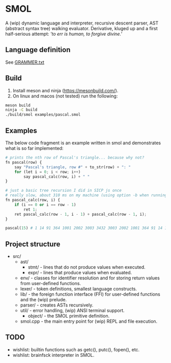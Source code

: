 # SMOL
A (wip) dynamic language and interpreter, recursive descent parser, AST (abstract syntax tree) walking evaluator. Derivative, kluged up and a first half-serious attempt: *'to err is human, to forgive divine.'*

## Language definition
See [GRAMMER.txt](GRAMMER.txt)
## Build
1. Install meson and ninja (https://mesonbuild.com/).
2. On linux and macos (not tested) run the following: 
```sh
meson build
ninja -C build
./build/smol examples/pascal.smol
```
## Examples
The below code fragment is an example written in smol and demonstrates what is so far implemented:
```python
# prints the nth row of Pascal's triangle... because why not?
fn pascal(row) {
    say "Pascal's triangle, row #" + to_str(row) + ": "
    for (let i = 0; i < row; i++)
        say pascal_calc(row, i) + " "
}

# just a basic tree recursion I did in SICP js once
# really slow, about 310 ms on my machine (using option -b when running)
fn pascal_calc(row, i) {
    if (i == 0 or i == row - 1)
        ret 1;
    ret pascal_calc(row - 1, i - 1) + pascal_calc(row - 1, i);
}

pascal(15) # 1 14 91 364 1001 2002 3003 3432 3003 2002 1001 364 91 14 1
```
## Project structure
- src/
    - ast/
        - stmt/ - lines that do not produce values when executed.
        - expr/ - lines that produce values when evaluated.
    - env/ - classes for identifier resolution and for storing return values from user-defined functions.
    - lexer/ - token definitions, smallest language constructs.
    - lib/ - the foreign function interface (FFI) for user-defined functions and the (wip) prelude.
    - parser/ - creates ASTs recursively.
    - util/ - error handling, (wip) ANSI terminal support.
        - object/ - the SMOL primitive definition.
    - smol.cpp - the main entry point for (wip) REPL and file execution.
## TODO
- wishlist: builtin functions such as getc(), putc(), fopen(), etc.
- wishlist: brainfsck interpreter in SMOL.
